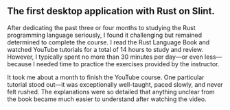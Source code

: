 ## The first desktop application with Rust on Slint.
After dedicating the past three or four months to studying the Rust programming language seriously, I found it challenging but remained determined to complete the course. I read the Rust Language Book and watched YouTube tutorials for a total of 14 hours to study and review. However, I typically spent no more than 30 minutes per day—or even less—because I needed time to practice the exercises provided by the instructor.

It took me about a month to finish the YouTube course. One particular tutorial stood out—it was exceptionally well-taught, paced slowly, and never felt rushed. The explanations were so detailed that anything unclear from the book became much easier to understand after watching the video.
